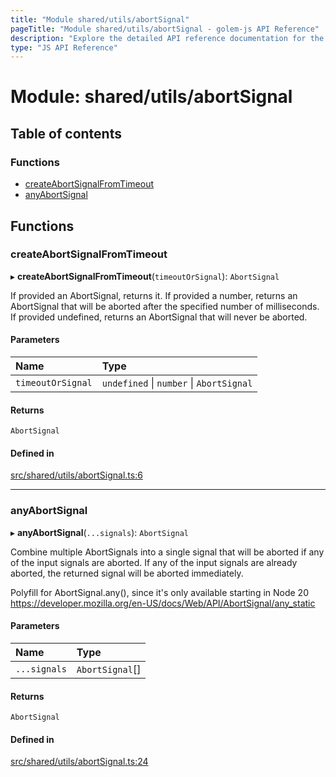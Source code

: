 ```yaml
---
title: "Module shared/utils/abortSignal"
pageTitle: "Module shared/utils/abortSignal - golem-js API Reference"
description: "Explore the detailed API reference documentation for the Module shared/utils/abortSignal within the golem-js SDK for the Golem Network."
type: "JS API Reference"
---
```

# Module: shared/utils/abortSignal

## Table of contents

### Functions

- [createAbortSignalFromTimeout](shared_utils_abortSignal#createabortsignalfromtimeout)
- [anyAbortSignal](shared_utils_abortSignal#anyabortsignal)

## Functions

### createAbortSignalFromTimeout

▸ **createAbortSignalFromTimeout**(`timeoutOrSignal`): `AbortSignal`

If provided an AbortSignal, returns it.
If provided a number, returns an AbortSignal that will be aborted after the specified number of milliseconds.
If provided undefined, returns an AbortSignal that will never be aborted.

#### Parameters

| Name | Type |
| :------ | :------ |
| `timeoutOrSignal` | `undefined` \| `number` \| `AbortSignal` |

#### Returns

`AbortSignal`

#### Defined in

[src/shared/utils/abortSignal.ts:6](https://github.com/golemfactory/golem-js/blob/ed1cf1df/src/shared/utils/abortSignal.ts#L6)

___

### anyAbortSignal

▸ **anyAbortSignal**(`...signals`): `AbortSignal`

Combine multiple AbortSignals into a single signal that will be aborted if any
of the input signals are aborted. If any of the input signals are already aborted,
the returned signal will be aborted immediately.

Polyfill for AbortSignal.any(), since it's only available starting in Node 20
https://developer.mozilla.org/en-US/docs/Web/API/AbortSignal/any_static

#### Parameters

| Name | Type |
| :------ | :------ |
| `...signals` | `AbortSignal`[] |

#### Returns

`AbortSignal`

#### Defined in

[src/shared/utils/abortSignal.ts:24](https://github.com/golemfactory/golem-js/blob/ed1cf1df/src/shared/utils/abortSignal.ts#L24)
